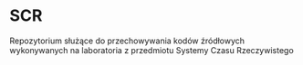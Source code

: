 # SCR
Repozytorium służące do przechowywania kodów źródłowych wykonywanych na laboratoria z przedmiotu Systemy Czasu Rzeczywistego 
